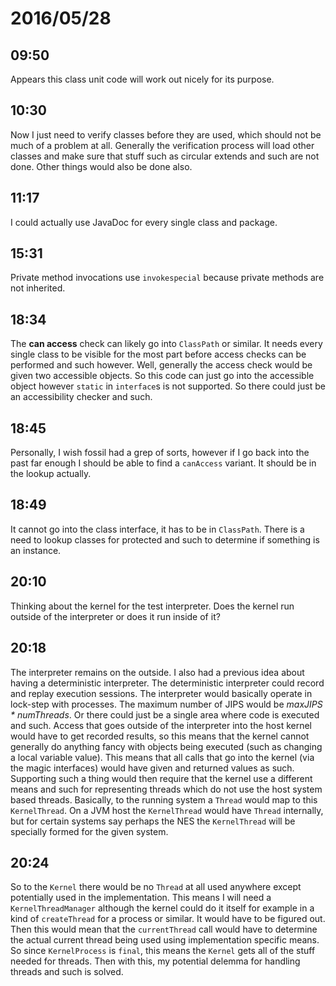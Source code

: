 # 2016/05/28

## 09:50

Appears this class unit code will work out nicely for its purpose.

## 10:30

Now I just need to verify classes before they are used, which should not be
much of a problem at all. Generally the verification process will load other
classes and make sure that stuff such as circular extends and such are not
done. Other things would also be done also.

## 11:17

I could actually use JavaDoc for every single class and package.

## 15:31

Private method invocations use `invokespecial` because private methods are not
inherited.

## 18:34

The **can access** check can likely go into `ClassPath` or similar. It needs
every single class to be visible for the most part before access checks can
be performed and such however. Well, generally the access check would be given
two accessible objects. So this code can just go into the accessible object
however `static` in `interface`s is not supported. So there could just be an
accessibility checker and such.

## 18:45

Personally, I wish fossil had a grep of sorts, however if I go back into the
past far enough I should be able to find a `canAccess` variant. It should be
in the lookup actually.

## 18:49

It cannot go into the class interface, it has to be in `ClassPath`. There is
a need to lookup classes for protected and such to determine if something is
an instance.

## 20:10

Thinking about the kernel for the test interpreter. Does the kernel run outside
of the interpreter or does it run inside of it?

## 20:18

The interpreter remains on the outside. I also had a previous idea about having
a deterministic interpreter. The deterministic interpreter could record and
replay execution sessions. The interpreter would basically operate in lock-step
with processes. The maximum number of JIPS would be _maxJIPS * numThreads_.
Or there could just be a single area where code is executed and such. Access
that goes outside of the interpreter into the host kernel would have to get
recorded results, so this means that the kernel cannot generally do anything
fancy with objects being executed (such as changing a local variable value).
This means that all calls that go into the kernel (via the magic interfaces)
would have given and returned values as such. Supporting such a thing would
then require that the kernel use a different means and such for representing
threads which do not use the host system based threads. Basically, to the
running system a `Thread` would map to this `KernelThread`. On a JVM host
the `KernelThread` would have `Thread` internally, but for certain systems
say perhaps the NES the `KernelThread` will be specially formed for the given
system.

## 20:24

So to the `Kernel` there would be no `Thread` at all used anywhere except
potentially used in the implementation. This means I will need a
`KernelThreadManager` although the kernel could do it itself for example in a
kind of `createThread` for a process or similar. It would have to be figured
out. Then this would mean that the `currentThread` call would have to determine
the actual current thread being used using implementation specific means. So
since `KernelProcess` is `final`, this means the `Kernel` gets all of the stuff
needed for threads. Then with this, my potential delemma for handling threads
and such is solved.


